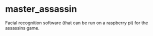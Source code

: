 master_assassin
===============

Facial recognition software (that can be run on a raspberry pi) for the assassins game.
